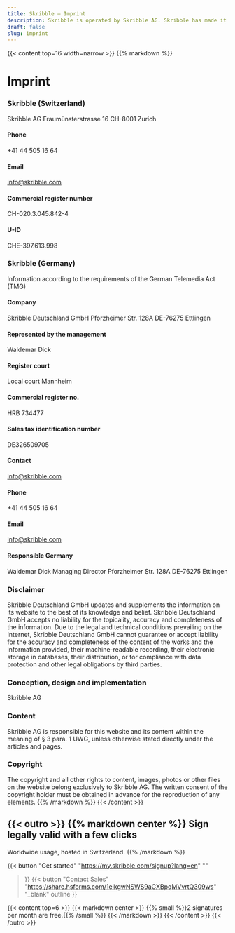 ```yaml
---
title: Skribble – Imprint
description: Skribble is operated by Skribble AG. Skribble has made it its goal to digitalize contract processes. In 2018 we formed a team of Trust Shapers that has been working towards this future.
draft: false
slug: imprint
---
```


{{< content top=16 width=narrow >}}
{{% markdown %}}
# Imprint

### Skribble (Switzerland)
Skribble AG
Fraumünsterstrasse 16
CH-8001 Zurich

#### Phone
+41 44 505 16 64

#### Email
[info@skribble.com](mailto:info@skribble.com "info@skribble.com")

#### Commercial register number
CH-020.3.045.842-4

#### U-ID
CHE-397.613.998


### Skribble (Germany)
Information according to the requirements of the German Telemedia Act (TMG)

#### Company
Skribble Deutschland GmbH
Pforzheimer Str. 128A
DE-76275 Ettlingen

#### Represented by the management
Waldemar Dick

#### Register court
Local court Mannheim

#### Commercial register no.
HRB 734477

#### Sales tax identification number
DE326509705

#### Contact
[info@skribble.com](mailto:info@skribble.com "info@skribble.com")

#### Phone
+41 44 505 16 64

#### Email
[info@skribble.com](mailto:info@skribble.com "info@skribble.com")

#### Responsible Germany
Waldemar Dick
Managing Director
Pforzheimer Str. 128A
DE-76275 Ettlingen

### Disclaimer
Skribble Deutschland GmbH updates and supplements the information on its website to the best of its knowledge and belief. Skribble Deutschland GmbH accepts no liability for the topicality, accuracy and completeness of the information. Due to the legal and technical conditions prevailing on the Internet, Skribble Deutschland GmbH cannot guarantee or accept liability for the accuracy and completeness of the content of the works and the information provided, their machine-readable recording, their electronic storage in databases, their distribution, or for compliance with data protection and other legal obligations by third parties.

### Conception, design and implementation
Skribble AG

### Content
Skribble AG is responsible for this website and its content within the meaning of § 3 para. 1 UWG, unless otherwise stated directly under the articles and pages.

### Copyright
The copyright and all other rights to content, images, photos or other files on the website belong exclusively to Skribble AG. The written consent of the copyright holder must be obtained in advance for the reproduction of any elements.
{{% /markdown %}}
{{< /content >}}

[//]: # (--------------------------------------------------------------------------------------------------------------)

{{< outro >}}
{{% markdown center %}}
Sign legally valid with 
a few clicks
---
Worldwide usage, hosted in Switzerland.
{{% /markdown %}}

{{< button
  "Get started"
  "https://my.skribble.com/signup?lang=en"
  ""
>}}
{{< button
  "Contact Sales"
  "https://share.hsforms.com/1eikgwNSWS9aCXBpqMVvrtQ309ws"
  "_blank"
  outline
>}}

{{< content top=6 >}}
{{< markdown center >}}
{{% small %}}2 signatures per month are free.{{% /small %}} 
{{< /markdown >}}
{{< /content >}}
{{< /outro >}}
